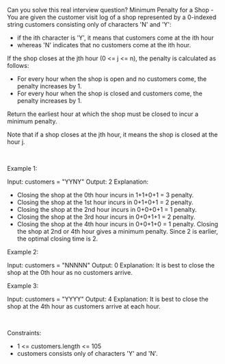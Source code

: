 Can you solve this real interview question? Minimum Penalty for a Shop - You are given the customer visit log of a shop represented by a 0-indexed string customers consisting only of characters 'N' and 'Y':

 * if the ith character is 'Y', it means that customers come at the ith hour
 * whereas 'N' indicates that no customers come at the ith hour.

If the shop closes at the jth hour (0 <= j <= n), the penalty is calculated as follows:

 * For every hour when the shop is open and no customers come, the penalty increases by 1.
 * For every hour when the shop is closed and customers come, the penalty increases by 1.

Return the earliest hour at which the shop must be closed to incur a minimum penalty.

Note that if a shop closes at the jth hour, it means the shop is closed at the hour j.

 

Example 1:


Input: customers = "YYNY"
Output: 2
Explanation: 
- Closing the shop at the 0th hour incurs in 1+1+0+1 = 3 penalty.
- Closing the shop at the 1st hour incurs in 0+1+0+1 = 2 penalty.
- Closing the shop at the 2nd hour incurs in 0+0+0+1 = 1 penalty.
- Closing the shop at the 3rd hour incurs in 0+0+1+1 = 2 penalty.
- Closing the shop at the 4th hour incurs in 0+0+1+0 = 1 penalty.
Closing the shop at 2nd or 4th hour gives a minimum penalty. Since 2 is earlier, the optimal closing time is 2.


Example 2:


Input: customers = "NNNNN"
Output: 0
Explanation: It is best to close the shop at the 0th hour as no customers arrive.

Example 3:


Input: customers = "YYYY"
Output: 4
Explanation: It is best to close the shop at the 4th hour as customers arrive at each hour.


 

Constraints:

 * 1 <= customers.length <= 105
 * customers consists only of characters 'Y' and 'N'.